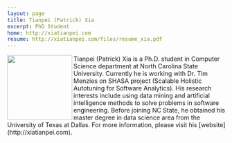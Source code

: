 ```yaml
---
layout: page
title: Tianpei (Patrick) Xia
excerpt: PhD Student
home: http://xiatianpei.com
resume: http://xiatianpei.com/files/resume_xia.pdf
---
```



<img align="left" width="150" src="/img/xia.jpg">
Tianpei (Patrick) Xia is a Ph.D. student in Computer Science department at North Carolina State University. Currently he is working with Dr. Tim Menzies on SHASA project (Scalable Holistic Autotuning for Software Analytics). His research interests include using data mining and artificial intelligence methods to solve problems in software engineering. Before joining NC State, he obtained his master degree in data science area from the University of Texas at Dallas. For more information, please visit his [website](http://xiatianpei.com).
